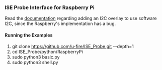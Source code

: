 ### ISE Probe Interface for Raspberry Pi

Read the [documentation](http://ufire.co/ISE_Probe/#getting-started) regarding adding an I2C overlay to use software I2C, since the Raspberry's implementation has a bug.

#### Running the Examples
1. git clone https://github.com/u-fire/ISE_Probe.git --depth=1
2. cd ISE_Probe/python/RaspberryPi
3. sudo python3 basic.py
4. sudo python3 shell.py
